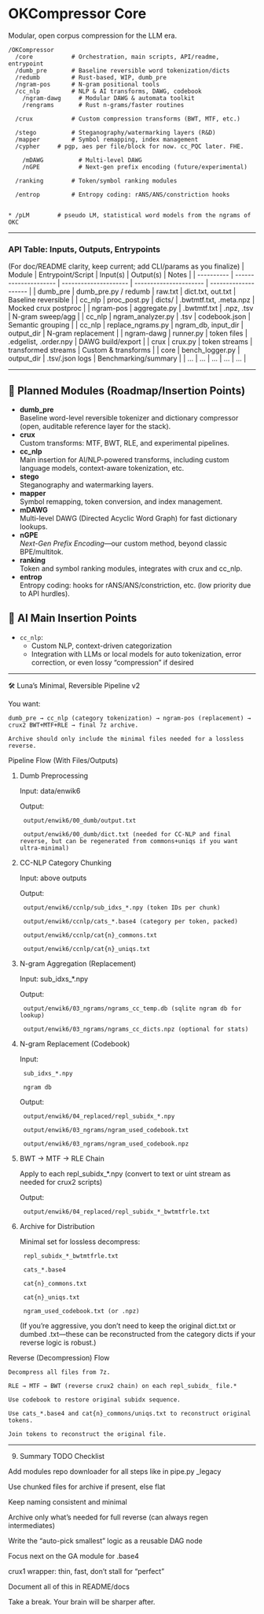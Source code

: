 # OKCompressor Core

Modular, open corpus compression for the LLM era.


	/OKCompressor
	  /core           # Orchestration, main scripts, API/readme, entrypoint
	  /dumb_pre       # Baseline reversible word tokenization/dicts
	  /redumb         # Rust-based, WIP, dumb_pre
	  /ngram-pos      # N-gram positional tools
	  /cc_nlp         # NLP & AI transforms, DAWG, codebook
		/ngram-dawg     # Modular DAWG & automata toolkit
		/rengrams       # Rust n-grams/faster routines
	
	  /crux           # Custom compression transforms (BWT, MTF, etc.)
	
	  /stego          # Steganography/watermarking layers (R&D)
	  /mapper         # Symbol remapping, index management
	  /cypher	  # pgp, aes per file/block for now. cc_PQC later. FHE.
	
		/mDAWG          # Multi-level DAWG
		/nGPE           # Next-gen prefix encoding (future/experimental)
	
	  /ranking        # Token/symbol ranking modules
	
	  /entrop         # Entropy coding: rANS/ANS/constriction hooks
	
	
	* /pLM 		  # pseudo LM, statistical word models from the ngrams of OKC


---


### API Table: Inputs, Outputs, Entrypoints

(For doc/README clarity, keep current; add CLI/params as you finalize)
| Module     | Entrypoint/Script     | Input(s)              | Output(s)              | Notes                |
| ---------- | --------------------- | --------------------- | ---------------------- | -------------------- |
| dumb\_pre  | dumb\_pre.py / redumb | raw\.txt              | dict.txt, out.txt      | Baseline reversible  |
| cc\_nlp    | proc\_post.py         | dicts/                | .bwtmtf.txt, .meta.npz | Mocked crux postproc |
| ngram-pos  | aggregate.py          | .bwtmtf.txt           | .npz, .tsv             | N-gram sweep/agg     |
| cc\_nlp    | ngram\_analyzer.py    | .tsv                  | codebook.json          | Semantic grouping    |
| cc\_nlp    | replace\_ngrams.py    | ngram\_db, input\_dir | output\_dir            | N-gram replacement   |
| ngram-dawg | runner.py             | token files           | .edgelist, .order.npy  | DAWG build/export    |
| crux       | crux.py               | token streams         | transformed streams    | Custom & transforms  |
| core       | bench\_logger.py      | output\_dir           | .tsv/.json logs        | Benchmarking/summary |
| ...        | ...                   | ...                   | ...                    | ...                  |


---

## 🔧 Planned Modules (Roadmap/Insertion Points)

- **dumb_pre**  
  Baseline word-level reversible tokenizer and dictionary compressor (open, auditable reference layer for the stack).
- **crux**  
  Custom transforms: MTF, BWT, RLE, and experimental pipelines.
- **cc_nlp**  
  Main insertion for AI/NLP-powered transforms, including custom language models, context-aware tokenization, etc.
- **stego**  
  Steganography and watermarking layers.
- **mapper**  
  Symbol remapping, token conversion, and index management.
- **mDAWG**  
  Multi-level DAWG (Directed Acyclic Word Graph) for fast dictionary lookups.
- **nGPE**  
  *Next-Gen Prefix Encoding*—our custom method, beyond classic BPE/multitok.
- **ranking**  
  Token and symbol ranking modules, integrates with crux and cc_nlp.
- **entrop**  
  Entropy coding: hooks for rANS/ANS/constriction, etc. (low priority due to API hurdles).

## 🤖 **AI Main Insertion Points**

- `cc_nlp`:  
  - Custom NLP, context-driven categorization
  - Integration with LLMs or local models for auto tokenization, error correction, or even lossy “compression” if desired


---

🛠️ Luna’s Minimal, Reversible Pipeline v2

You want:

    dumb_pre → cc_nlp (category tokenization) → ngram-pos (replacement) → crux2 BWT+MTF+RLE → final 7z archive.

    Archive should only include the minimal files needed for a lossless reverse.

Pipeline Flow (With Files/Outputs)
1. Dumb Preprocessing

    Input: data/enwik6

    Output:

        output/enwik6/00_dumb/output.txt

        output/enwik6/00_dumb/dict.txt (needed for CC-NLP and final reverse, but can be regenerated from commons+uniqs if you want ultra-minimal)

2. CC-NLP Category Chunking

    Input: above outputs

    Output:

        output/enwik6/ccnlp/sub_idxs_*.npy (token IDs per chunk)

        output/enwik6/ccnlp/cats_*.base4 (category per token, packed)

        output/enwik6/ccnlp/cat{n}_commons.txt

        output/enwik6/ccnlp/cat{n}_uniqs.txt

3. N-gram Aggregation (Replacement)

    Input: sub_idxs_*.npy

    Output:

        output/enwik6/03_ngrams/ngrams_cc_temp.db (sqlite ngram db for lookup)

        output/enwik6/03_ngrams/ngrams_cc_dicts.npz (optional for stats)

4. N-gram Replacement (Codebook)

    Input:

        sub_idxs_*.npy

        ngram db

    Output:

        output/enwik6/04_replaced/repl_subidx_*.npy

        output/enwik6/03_ngrams/ngram_used_codebook.txt

        output/enwik6/03_ngrams/ngram_used_codebook.npz

5. BWT → MTF → RLE Chain

    Apply to each repl_subidx_*.npy (convert to text or uint stream as needed for crux2 scripts)

    Output:

        output/enwik6/04_replaced/repl_subidx_*_bwtmtfrle.txt

6. Archive for Distribution

    Minimal set for lossless decompress:

        repl_subidx_*_bwtmtfrle.txt

        cats_*.base4

        cat{n}_commons.txt

        cat{n}_uniqs.txt

        ngram_used_codebook.txt (or .npz)

    (If you’re aggressive, you don’t need to keep the original dict.txt or dumbed .txt—these can be reconstructed from the category dicts if your reverse logic is robust.)

Reverse (Decompression) Flow

    Decompress all files from 7z.

    RLE → MTF → BWT (reverse crux2 chain) on each repl_subidx_ file.*

    Use codebook to restore original subidx sequence.

    Use cats_*.base4 and cat{n}_commons/uniqs.txt to reconstruct original tokens.

    Join tokens to reconstruct the original file.






---

9. Summary TODO Checklist

Add modules repo downloader for all steps like in pipe.py _legacy

Use chunked files for archive if present, else flat

Keep naming consistent and minimal

Archive only what’s needed for full reverse (can always regen intermediates)

Write the “auto-pick smallest” logic as a reusable DAG node

Focus next on the GA module for .base4

crux1 wrapper: thin, fast, don’t stall for “perfect”

Document all of this in README/docs

Take a break. Your brain will be sharper after.